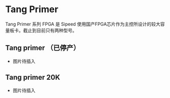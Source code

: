 # Tang Primer

Tang Primer 系列 FPGA 是 Sipeed 使用国产FPGA芯片作为主控所设计的较大容量板卡。截止到目前只有两种型号。

## Tang primer （已停产）

- 图片待插入

## Tang primer 20K

- 图片待插入